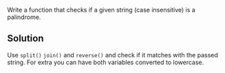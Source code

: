 Write a function that checks if a given string (case insensitive) is a palindrome.

## Solution
Use `split()` `join()` and `reverse()` and check if it matches with the passed string. For extra you can have both variables converted to lowercase.